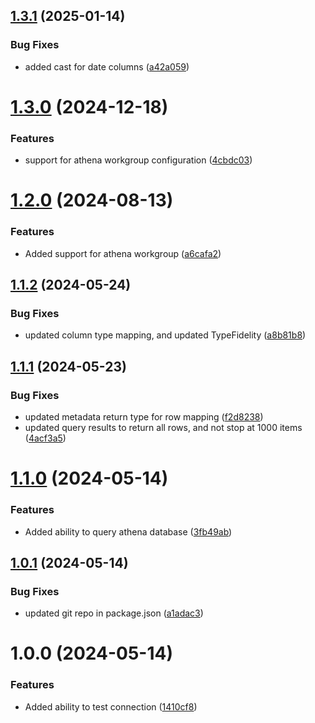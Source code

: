 ## [1.3.1](https://github.com/morganchorlton3/evidence-connector-aws-athena/compare/v1.3.0...v1.3.1) (2025-01-14)


### Bug Fixes

* added cast for date columns ([a42a059](https://github.com/morganchorlton3/evidence-connector-aws-athena/commit/a42a0599e01a7bcd157ccd80f2e7c8ac7a095820))

# [1.3.0](https://github.com/morganchorlton3/evidence-connector-aws-athena/compare/v1.2.0...v1.3.0) (2024-12-18)


### Features

* support for athena workgroup configuration ([4cbdc03](https://github.com/morganchorlton3/evidence-connector-aws-athena/commit/4cbdc03f4a218eca7bc1fb7f623875d38b5afde0))

# [1.2.0](https://github.com/morganchorlton3/evidence-connector-aws-athena/compare/v1.1.2...v1.2.0) (2024-08-13)


### Features

* Added support for athena workgroup ([a6cafa2](https://github.com/morganchorlton3/evidence-connector-aws-athena/commit/a6cafa267d3c65b7a4ecb35bc526e178a4708c21))

## [1.1.2](https://github.com/morganchorlton3/evidence-connector-aws-athena/compare/v1.1.1...v1.1.2) (2024-05-24)


### Bug Fixes

* updated column type mapping, and updated TypeFidelity ([a8b81b8](https://github.com/morganchorlton3/evidence-connector-aws-athena/commit/a8b81b8f01bf26cba334ebd147d4cf3dfc379842))

## [1.1.1](https://github.com/morganchorlton3/evidence-connector-aws-athena/compare/v1.1.0...v1.1.1) (2024-05-23)


### Bug Fixes

* updated metadata return type for row mapping ([f2d8238](https://github.com/morganchorlton3/evidence-connector-aws-athena/commit/f2d8238232574d9b6ed092141d2844ce1629f6b0))
* updated query results to return all rows, and not stop at 1000 items ([4acf3a5](https://github.com/morganchorlton3/evidence-connector-aws-athena/commit/4acf3a561bee5572f9caf53cbf97cf52dcf4098f))

# [1.1.0](https://github.com/morganchorlton3/evidence-connector-aws-athena/compare/v1.0.1...v1.1.0) (2024-05-14)


### Features

* Added ability to query athena database ([3fb49ab](https://github.com/morganchorlton3/evidence-connector-aws-athena/commit/3fb49ab9f2ff41c7299f04bfd3bb8e3c929dac33))

## [1.0.1](https://github.com/morganchorlton3/evidence-connector-aws-athena/compare/v1.0.0...v1.0.1) (2024-05-14)


### Bug Fixes

* updated git repo in package.json ([a1adac3](https://github.com/morganchorlton3/evidence-connector-aws-athena/commit/a1adac3a07c54c10b297c7a8eb07ebe6453b5790))

# 1.0.0 (2024-05-14)


### Features

* Added ability to test connection ([1410cf8](https://github.com/morganchorlton3/evidence-connector-aws-athena/commit/1410cf86e6b3e2d4deb0295927c100b813e94c76))
